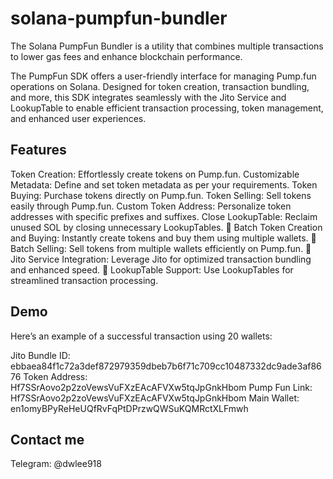 # solana-pumpfun-bundler
The Solana PumpFun Bundler is a utility that combines multiple transactions to lower gas fees and enhance blockchain performance.

The PumpFun SDK offers a user-friendly interface for managing Pump.fun operations on Solana. Designed for token creation, transaction bundling, and more, this SDK integrates seamlessly with the Jito Service and LookupTable to enable efficient transaction processing, token management, and enhanced user experiences.

## Features
Token Creation: Effortlessly create tokens on Pump.fun.
Customizable Metadata: Define and set token metadata as per your requirements.
Token Buying: Purchase tokens directly on Pump.fun.
Token Selling: Sell tokens easily through Pump.fun.
Custom Token Address: Personalize token addresses with specific prefixes and suffixes.
Close LookupTable: Reclaim unused SOL by closing unnecessary LookupTables.
🚀 Batch Token Creation and Buying: Instantly create tokens and buy them using multiple wallets.
🚀 Batch Selling: Sell tokens from multiple wallets efficiently on Pump.fun.
🚀 Jito Service Integration: Leverage Jito for optimized transaction bundling and enhanced speed.
🚀 LookupTable Support: Use LookupTables for streamlined transaction processing.

## Demo
Here’s an example of a successful transaction using 20 wallets:

Jito Bundle ID: ebbaea84f1c72a3def872979359dbeb7b6f71c709cc10487332dc9ade3af8676
Token Address: Hf7SSrAovo2p2zoVewsVuFXzEAcAFVXw5tqJpGnkHbom
Pump Fun Link: Hf7SSrAovo2p2zoVewsVuFXzEAcAFVXw5tqJpGnkHbom
Main Wallet: en1omyBPyReHeUQfRvFqPtDPrzwQWSuKQMRctXLFmwh

## Contact me
Telegram: @dwlee918
